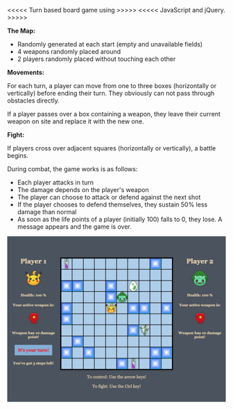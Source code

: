 <<<<< Turn based board game using >>>>>
<<<<< JavaScript and jQuery. >>>>>

__The Map:__

* Randomly generated at each start (empty and unavailable fields)
* 4 weapons randomly placed around
* 2 players randomly placed without touching each other


__Movements:__

For each turn, a player can move from one to three boxes (horizontally or vertically) before ending their turn. They obviously can not pass through obstacles directly.

If a player passes over a box containing a weapon, they leave their current weapon on site and replace it with the new one.


__Fight:__

If players cross over adjacent squares (horizontally or vertically), a battle begins.

During combat, the game works is as follows:

* Each player attacks in turn
* The damage depends on the player's weapon
* The player can choose to attack or defend against the next shot
* If the player chooses to defend themselves, they sustain 50% less damage than normal
* As soon as the life points of a player (initially 100) falls to 0, they lose. A message appears and the game is over.


![picture](/image/project6-pic.jpg)
